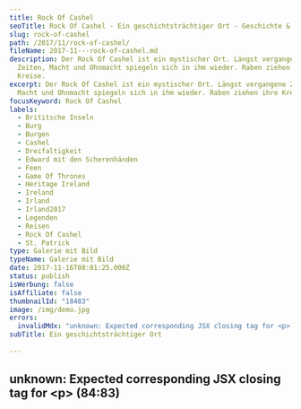 ```yaml
---
title: Rock Of Cashel
seoTitle: Rock Of Cashel - Ein geschichtsträchtiger Ort - Geschichte & Fotos
slug: rock-of-cashel
path: /2017/11/rock-of-cashel/
fileName: 2017-11---rock-of-cashel.md
description: Der Rock Of Cashel ist ein mystischer Ort. Längst vergangene
  Zeiten, Macht und Ohnmacht spiegeln sich in ihm wieder. Raben ziehen ihre
  Kreise.
excerpt: Der Rock Of Cashel ist ein mystischer Ort. Längst vergangene Zeiten,
  Macht und Ohnmacht spiegeln sich in ihm wieder. Raben ziehen ihre Kreise.
focusKeyword: Rock Of Cashel
labels:
  - Brititsche Inseln
  - Burg
  - Burgen
  - Cashel
  - Dreifaltigkeit
  - Edward mit den Scherenhänden
  - Feen
  - Game Of Thrones
  - Heritage Ireland
  - Ireland
  - Irland
  - Irland2017
  - Legenden
  - Reisen
  - Rock Of Cashel
  - St. Patrick
type: Galerie mit Bild
typeName: Galerie mit Bild
date: 2017-11-16T08:01:25.000Z
status: publish
isWerbung: false
isAffiliate: false
thumbnailId: "18483"
image: /img/demo.jpg
errors:
  invalidMdx: "unknown: Expected corresponding JSX closing tag for <p> (84:83)"
subTitle: Ein geschichtsträchtiger Ort
  
---
```


## unknown: Expected corresponding JSX closing tag for &lt;p> (84:83)

<!--
**Raben kreisen um die Zinnen der alten Gemäuer. Ein kühles Lüftchen zieht durch
die Nischen und Ecken. Der Rock Of Cashel ist ein mystischer Ort, von dem eine
gewaltige Kraft auszugehen scheint. Längst vergangene Zeiten, Macht und Ohnmacht
spiegeln sich in ihm wieder.**

Bei unserer Tour durch Irland diesen Herbst haben wir auch diesem sagenumwobenen
Ort einen Besuch abgestattet. Dabei haben wir die Aussicht genossen, einiges
über die Festung gelernt und uns auch ein kleines Bisschen gegruselt.

## Die Gespenster rasseln mit den Ketten

Man meint, die Gespenster längst vergangener Äras mit den Ketten rasseln zu
hören. War das nicht ein Stöhnen, gleich am Rand der Gruft? Die Schwingen der
Vögel in den schwindelden Höhen ganz oben, dort wo sich einmal das Dach befunden
haben muss, tragen es mit sich davon.

Schon die Kelten verehrten den Felsen, der sowohl dem Wetter, als auch
sämtlichen Anstürmen trotzte. Ein Rundturm und eine Kathedrale trägt er auf
seinem Rücken. Mithilfe eines Kleeblatts soll
[St. Patrick](/2014/04/st-patricks-day-in-london/) hier die Dreieinigkeit
erklärt haben. Das Kleeblatt ist noch heute das Emblem der Iren.

## Rock Of Cashel - Sitz der Feen

Der Rock Of Cashel und der gleichnamige Ort befinden sich rund 20 Kilometer von
Cahir entfernt im Irischen County Tipperary. Der 65 Meter hohe Fels wird seit
Menschengedenken als Sitz der Geister und Feen verehrt. Im 4. Jahrhundert wurde
er von den Mc Cartys, damals als Eoghanachta-Clan bekannt, erobert. Für sie war
der neue Clansitz, da auf einer Erhöhung gelegen, strategisch sehr wertvoll.

Die Könige von Munster beherrschten den Felsen bis der heilige Patrick die
Festung im 5. Jahrhundert zu einem Bischofssitz machte. Anfang des 10.
Jahrhunderts herrschte dann Cormac mac Cuileannáin über Munster bis er im Jahre
908 in der Schlacht von Ballaghmoon gegen Leinster fiel.

## Herrscher über Munster

Im Jahr 977 wurde Brian Boru zum König von Munster erklärt. Er fiel später in
der Schlacht gegen die Wikinger. Zwischenzeitlich war die Feste dem O'Brian
Brian Clan zugefallen, die einige Zeit lang die Herrscher über Munster waren.

1127 dann wurde mit Cormac Mac Carthaigh der erste Erzbischof von Cashel
ernannt. Zu seinen Ehren wurde die Cormac's Chapel erbaut, die noch heute neben
dem Rundturm steht. Die Church Of Ireland erlangte 1172 durch einen Besuch
Heinrich des II. von England im Anschluss an seine Eroberung Selbstständigkeit.

## Finstere Zeiten

Finstere Zeiten, die man sich heute nicht mehr ausmalen mag. Im 13. Jahrhundert
wurde mit dem Bau einer gothischen Kathedrale begonnen, die vom Earl Of Kildare
angezündet wurde. Seine Erklärung, als er sich vor dem König dafür verantworten
musste: Er wollte den Erzbischof töten, der sich Vermutungen zurfolge in der
Kirche aufgehalten haben könnte.

Noch heute betritt man die Gemäuer über die Hall Of The Vicars Choral. Sie wurde
im Laufe des 15. Jahrhundert auf der Westseite an die Kirche angebaut. Es kam zu
weiteren Machtkämpfen, als nach dem Ableben des Erzbischofs im Jahre 1561 zwei
konkurierende Bischöfe von der römisch-katholischen und der anglikanischen
Kirche ernannt worden waren. Der anglikanische Miler Magrath, auch unter dem
Namen "Schuft von Cashel" bekannt, kam schließlich an die Macht.

## Die Irischen Konförderationskriege

Im Laufe der Irischen Konförderationskriege wurde der Rock für kurze Zeit wieder
katholisch, was sich nach einer Belagerung im Jahr 1647 wieder änderte. Der
Klerus und die Truppen wurden hingerichtet. Ein anglikanischer Bischof ließ 1749
das Dach entfernen, was mit der Zeit zu ihrem heutigen Aussehen führte.

Der Legende nach soll der Rock einst vom Teufel persönlich auf die Erde gespuckt
worden sein. Doch das ist nur eine der zahlreichen Geschichten, die sich um
diesen geschichtsträchtigen Ort ranken.

## Dominic's Abbey und Edward mit den Scherenhänden

Übrigens sind auf meinen Bildern nicht nur die Gebäude auf dem Rock Of Cashel zu
sehen, sondern auch einige Häuser in der Umgebung sowie das nahegelegene
Dominic's Abbey.

Mich hat der Blick vom Dorf Cashel über die Hausdächer in Richtung Rock Of
Cashel ein Bisschen an einen Film erinnert, den ich schon längst mal wieder
sehen wollte: Edward mit den Scherenhänden. Schaut mal genau hin, ich habe es
fotografiert. Fällt es Euch auch auf?

Und noch ein weiterer Hinweis auf ein Märchen, welches mit Johnny Depp in der
Hauptrolle verfilmt wurde, befindet sich unter den Fotos. Na, wer findet ihn?

Ich freue mich schon auf Eure Kommentare. Einen Besuch des Rock Of Cashel kann
ich Euch nur empfehlen. Erwachsene zahlen 8 Euro Eintritt, die an den Heritage
Ireland gehen. Besucht werden kann die Sehenswürdigkeit das ganze Jahr über. Ich
empfehle Euch, gleich in den Morgenstunden dort aufzuschlagen, wenn noch nicht
so viel los ist. Die Kasse öffnet jeden Tag um 9 Uhr.

<blockquote> _"Chaos isn't a pit. Chaos is a ladder. Many who try to climb it fail, and never get to try again. The fall breaks them. And some are given a chance to climb; they cling to the real or the gods or love. Only the ladder is real. The climb is all there is."_

_-_

_"Das Chaos ist keine Grube, in die man hineinfällt. Es ist eine Leiter. Viele,
die versuchen, sie zu erklimmen, scheitern und versuchen es nie wieder. Der
Sturz bricht sie für immer. Nur sehr wenige bekommen die Chance zu klettern. Sie
klammern sich fest an die Wirklichkeit oder an die Götter oder an die Liebe. Nur
die Leiter ist real. Der Aufstieg ist alles, was wir haben."_

_Petyr "Littlefinger" Baelish, "Game Of Thrones"_ </blockquote>

## Wegweiser Irland

1.  [Möwen in Dublin](/2017/10/moewen-in-dublin/)
1.  [Spaziergang durch Dublin](/2017/10/kleiner-spaziergang-durch-dublin/)
1.  [Guinness ist vegan - Unser Besuch in der St. James Gate Brewery](/2017/10/guinness-ist-vegan-brauerei-besuch/)
1.  [Bunte Insel Irland - Farbenfrohe Details in Kilkenny](/2017/11/kilkenny-bunte-insel-irland/)
1.  [Kilkenny Castle - Ein Schloss mit vielen Gesichtern](/2017/11/kilkenny-castle/)
1.  Rock Of Cashel - Ein geschichtsträchtiger Ort
1.  [Cork - Technik und Tradition](/2017/12/cork/)
1.  [Abenteuer auf dem Ring Of Kerry](/2018/01/auf-dem-skellig-ring-in-richtung-dingle-halbinsel/)
1.  [Muckross House und Torc Waterfalls](/2018/02/muckross-house-und-torc-waterfall-irland/)
1.  [Inch Beach - Traumstrand auf der Dingle Halbinsel](/2018/02/lieblingsstrand-inch-beach/)
1.  [Limerick - Fünf Zeilen Spaß und eine Stadt in Irland](/2018/02/limerick/)
1.  [Das Ende des Regenbogens - Eine Irische Sage](/2018/02/das-ende-des-regenbogens/)
1.  [Da Vincenzo Limerick - Irlands beste vegane Steinofenpizza](/2018/03/da-vincenzo-limerick/)
1.  [Dingle - Buntes Städtchen am Atlantik](/2018/03/dingle/)
1.  [Curraghchase Caravan &amp; Camp Site - Kilcornan](/2018/03/curraghchase-caravan-camp-site/)
1.  [Bunratty Castle - Normannische Burg und Publikumsmagnet](/2018/03/bunratty-castle/)
1.  [Cliffs Of Moher](/2018/04/cliffs-of-moher/)
1.  [Fitzpatrick's Pub Doolin](/2018/04/fitzpatricks-pub-doolin/)
1.  [Doolin - Sehnsuchtsort am Atlantik](/2018/04/doolin/)
1.  [Burren und Poulnabrone Dolmen](/2018/04/poulnabrone-dolmen-burren/)
1.  [Galway - Kunst, Kultur und Livemusik](/2018/04/galway/)
1.  [The Lighthouse Tea Room Galway](/2018/05/the-lighthouse-tea-room-galway/)
1.  [Birds of Westport](/2018/05/birds-of-westport/)
1.  [Sky Loop Road](/2018/05/sky-loop-road-clifden/)
1.  [Irischer Traumstrand](/2018/05/irischer-traumstrand/)
1.  [Connemara National Park](/2018/05/connemara-national-park/)
1.  [Kylemore Abbey](/2018/05/kylemore-abbey/)

[myflickr tag="annerockofcashel2017"]

-->

  